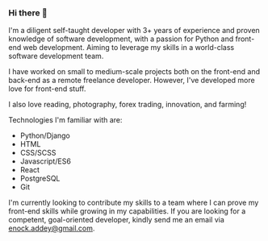 ### Hi there 👋

I'm a diligent self-taught developer with 3+ years of experience and proven knowledge of software development, with a passion for Python and front-end web development. Aiming to leverage my skills in a world-class software development team.

I have worked on small to medium-scale projects both on the front-end and back-end as a remote freelance developer. However, I've developed more love for front-end stuff.

I also love reading, photography, forex trading, innovation, and farming!

Technologies I'm familiar with are:

- Python/Django
- HTML
- CSS/SCSS
- Javascript/ES6
- React
- PostgreSQL
- Git

I'm currently looking to contribute my skills to a team where I can prove my front-end skills while growing in my capabilities. If you are looking for a competent, goal-oriented developer, kindly send me an email via enock.addey@gmail.com.

<!--
**Nocks/Nocks** is a ✨ _special_ ✨ repository because its `README.md` (this file) appears on your GitHub profile.

Here are some ideas to get you started:

- 🔭 I’m currently working on ...
- 🌱 I’m currently learning ...
- 👯 I’m looking to collaborate on ...
- 🤔 I’m looking for help with ...
- 💬 Ask me about ...
- 📫 How to reach me: ...
- 😄 Pronouns: ...
- ⚡ Fun fact: ...
-->
